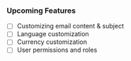 ### Upcoming Features
- [ ] Customizing email content & subject
- [ ] Language customization
- [ ] Currency customization
- [ ] User permissions and roles
